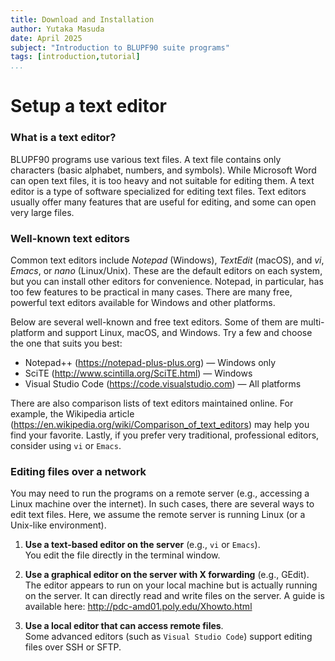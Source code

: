 ```yaml
---
title: Download and Installation
author: Yutaka Masuda
date: April 2025
subject: "Introduction to BLUPF90 suite programs"
tags: [introduction,tutorial]
...
```


Setup a text editor
===================

### What is a text editor?

BLUPF90 programs use various text files. A text file contains only characters (basic alphabet, numbers, and symbols). While Microsoft Word can open text files, it is too heavy and not suitable for editing them. A text editor is a type of software specialized for editing text files. Text editors usually offer many features that are useful for editing, and some can open very large files.

### Well-known text editors

Common text editors include *Notepad* (Windows), *TextEdit* (macOS), and *vi*, *Emacs*, or *nano* (Linux/Unix). These are the default editors on each system, but you can install other editors for convenience. Notepad, in particular, has too few features to be practical in many cases. There are many free, powerful text editors available for Windows and other platforms.

Below are several well-known and free text editors. Some of them are multi-platform and support Linux, macOS, and Windows. Try a few and choose the one that suits you best:

- Notepad++ (<https://notepad-plus-plus.org>) — Windows only  
- SciTE (<http://www.scintilla.org/SciTE.html>) — Windows  
- Visual Studio Code (<https://code.visualstudio.com>) — All platforms

There are also comparison lists of text editors maintained online. For example, the Wikipedia article (<https://en.wikipedia.org/wiki/Comparison_of_text_editors>) may help you find your favorite. Lastly, if you prefer very traditional, professional editors, consider using `vi` or `Emacs`.

### Editing files over a network

You may need to run the programs on a remote server (e.g., accessing a Linux machine over the internet). In such cases, there are several ways to edit text files. Here, we assume the remote server is running Linux (or a Unix-like environment).

1. **Use a text-based editor on the server** (e.g., `vi` or `Emacs`).  
   You edit the file directly in the terminal window.

2. **Use a graphical editor on the server with X forwarding** (e.g., GEdit).  
   The editor appears to run on your local machine but is actually running on the server. It can directly read and write files on the server. A guide is available here: <http://pdc-amd01.poly.edu/Xhowto.html>

3. **Use a local editor that can access remote files**.  
   Some advanced editors (such as `Visual Studio Code`) support editing files over SSH or SFTP.
